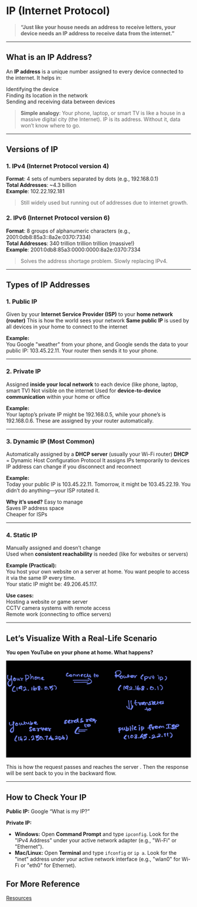 # IP (Internet Protocol)

> **“Just like your house needs an address to receive letters, your device needs an IP address to receive data from the internet.”**

---

## What is an IP Address?

An **IP address** is a unique number assigned to every device connected to the internet. It helps in:

Identifying the device  
Finding its location in the network  
Sending and receiving data between devices

> **Simple analogy**: Your phone, laptop, or smart TV is like a house in a massive digital city (the Internet). IP is its address. Without it, data won’t know where to go.

---

## Versions of IP

### 1. IPv4 (Internet Protocol version 4)

**Format**: 4 sets of numbers separated by dots (e.g., 192.168.0.1)  
**Total Addresses**: ~4.3 billion  
**Example**: 102.22.192.181

> Still widely used but running out of addresses due to internet growth.

### 2. IPv6 (Internet Protocol version 6)

**Format**: 8 groups of alphanumeric characters (e.g., 2001:0db8:85a3::8a2e:0370:7334)  
**Total Addresses**: 340 trillion trillion trillion (massive!)  
**Example**: 2001:0db8:85a3:0000:0000:8a2e:0370:7334

> Solves the address shortage problem. Slowly replacing IPv4.

---

## Types of IP Addresses

### 1. Public IP

Given by your **Internet Service Provider (ISP)** to your **home network (router)**
This is how the world sees your network
**Same public IP** is used by all devices in your home to connect to the internet

**Example:**  
You Google "weather" from your phone, and Google sends the data to your public IP: 103.45.22.11. Your router then sends it to your phone.

---

### 2. Private IP

Assigned **inside your local network** to each device (like phone, laptop, smart TV)
Not visible on the internet
Used for **device-to-device communication** within your home or office

**Example:**  
Your laptop’s private IP might be 192.168.0.5, while your phone’s is 192.168.0.6. These are assigned by your router automatically.

---

### 3. Dynamic IP (Most Common)

Automatically assigned by a **DHCP server** (usually your Wi-Fi router)
**DHCP** = Dynamic Host Configuration Protocol
It assigns IPs temporarily to devices
IP address can change if you disconnect and reconnect

**Example:**  
Today your public IP is 103.45.22.11. Tomorrow, it might be 103.45.22.19. You didn’t do anything—your ISP rotated it.

**Why it’s used?**
Easy to manage  
Saves IP address space  
Cheaper for ISPs

---

### 4. Static IP

Manually assigned and doesn’t change  
Used when **consistent reachability** is needed (like for websites or servers)

**Example (Practical):**  
You host your own website on a server at home. You want people to access it via the same IP every time.  
Your static IP might be: 49.206.45.117.

**Use cases:**  
Hosting a website or game server  
CCTV camera systems with remote access  
Remote work (connecting to office servers)

---

## Let’s Visualize With a Real-Life Scenario

**You open YouTube on your phone at home. What happens?**

![IPExample](/ReferenceImages/ip_example.jpg)

This is how the request passes and reaches the server . Then the response will be sent back to you in the backward flow.

---

## How to Check Your IP

**Public IP:** Google “What is my IP?”

**Private IP:**

* **Windows:** Open **Command Prompt** and type `ipconfig`. Look for the "IPv4 Address" under your active network adapter (e.g., "Wi-Fi" or "Ethernet").
* **Mac/Linux:** Open **Terminal** and type `ifconfig` or `ip a`. Look for the "inet" address under your active network interface (e.g., "wlan0" for Wi-Fi or "eth0" for Ethernet).


## For More Reference 
[Resources](/Resources/)
